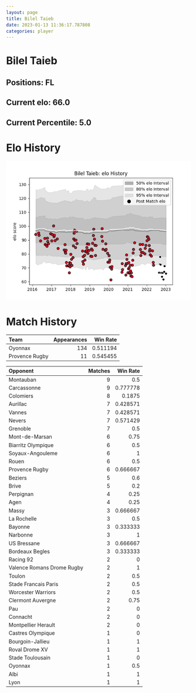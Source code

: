 ```yaml
---  
layout: page  
title: Bilel Taieb  
date: 2023-01-13 11:36:17.787808  
categories: player  
---
```

# Bilel Taieb

## Positions: FL

## Current elo: 66.0

## Current Percentile: 5.0

# Elo History


![elo history](history_BilelTaieb.png)
# Match History


| Team           |   Appearances |   Win Rate |
|:---------------|--------------:|-----------:|
| Oyonnax        |           134 |   0.511194 |
| Provence Rugby |            11 |   0.545455 |

| Opponent                   |   Matches |   Win Rate |
|:---------------------------|----------:|-----------:|
| Montauban                  |         9 |   0.5      |
| Carcassonne                |         9 |   0.777778 |
| Colomiers                  |         8 |   0.1875   |
| Aurillac                   |         7 |   0.428571 |
| Vannes                     |         7 |   0.428571 |
| Nevers                     |         7 |   0.571429 |
| Grenoble                   |         7 |   0.5      |
| Mont-de-Marsan             |         6 |   0.75     |
| Biarritz Olympique         |         6 |   0.5      |
| Soyaux-Angouleme           |         6 |   1        |
| Rouen                      |         6 |   0.5      |
| Provence Rugby             |         6 |   0.666667 |
| Beziers                    |         5 |   0.6      |
| Brive                      |         5 |   0.2      |
| Perpignan                  |         4 |   0.25     |
| Agen                       |         4 |   0.25     |
| Massy                      |         3 |   0.666667 |
| La Rochelle                |         3 |   0.5      |
| Bayonne                    |         3 |   0.333333 |
| Narbonne                   |         3 |   1        |
| US Bressane                |         3 |   0.666667 |
| Bordeaux Begles            |         3 |   0.333333 |
| Racing 92                  |         2 |   0        |
| Valence Romans Drome Rugby |         2 |   1        |
| Toulon                     |         2 |   0.5      |
| Stade Francais Paris       |         2 |   0.5      |
| Worcester Warriors         |         2 |   0.5      |
| Clermont Auvergne          |         2 |   0.75     |
| Pau                        |         2 |   0        |
| Connacht                   |         2 |   0        |
| Montpellier Herault        |         2 |   0        |
| Castres Olympique          |         1 |   0        |
| Bourgoin-Jallieu           |         1 |   1        |
| Roval Drome XV             |         1 |   1        |
| Stade Toulousain           |         1 |   0        |
| Oyonnax                    |         1 |   0.5      |
| Albi                       |         1 |   1        |
| Lyon                       |         1 |   1        |